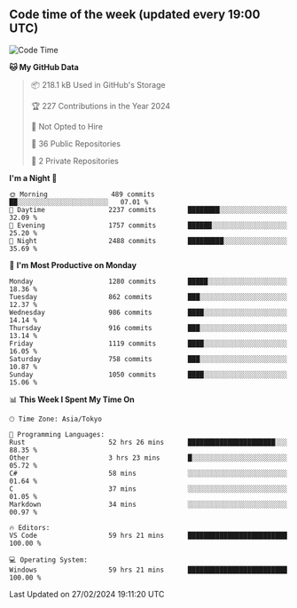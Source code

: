 ## Code time of the week (updated every 19:00 UTC)

<!--START_SECTION:waka-->
![Code Time](http://img.shields.io/badge/Code%20Time-2%2C737%20hrs%202%20mins-blue)

**🐱 My GitHub Data** 

> 📦 218.1 kB Used in GitHub's Storage 
 > 
> 🏆 227 Contributions in the Year 2024
 > 
> 🚫 Not Opted to Hire
 > 
> 📜 36 Public Repositories 
 > 
> 🔑 2 Private Repositories 
 > 
**I'm a Night 🦉** 

```text
🌞 Morning                489 commits         ██░░░░░░░░░░░░░░░░░░░░░░░   07.01 % 
🌆 Daytime                2237 commits        ████████░░░░░░░░░░░░░░░░░   32.09 % 
🌃 Evening                1757 commits        ██████░░░░░░░░░░░░░░░░░░░   25.20 % 
🌙 Night                  2488 commits        █████████░░░░░░░░░░░░░░░░   35.69 % 
```
📅 **I'm Most Productive on Monday** 

```text
Monday                   1280 commits        █████░░░░░░░░░░░░░░░░░░░░   18.36 % 
Tuesday                  862 commits         ███░░░░░░░░░░░░░░░░░░░░░░   12.37 % 
Wednesday                986 commits         ████░░░░░░░░░░░░░░░░░░░░░   14.14 % 
Thursday                 916 commits         ███░░░░░░░░░░░░░░░░░░░░░░   13.14 % 
Friday                   1119 commits        ████░░░░░░░░░░░░░░░░░░░░░   16.05 % 
Saturday                 758 commits         ███░░░░░░░░░░░░░░░░░░░░░░   10.87 % 
Sunday                   1050 commits        ████░░░░░░░░░░░░░░░░░░░░░   15.06 % 
```


📊 **This Week I Spent My Time On** 

```text
🕑︎ Time Zone: Asia/Tokyo

💬 Programming Languages: 
Rust                     52 hrs 26 mins      ██████████████████████░░░   88.35 % 
Other                    3 hrs 23 mins       █░░░░░░░░░░░░░░░░░░░░░░░░   05.72 % 
C#                       58 mins             ░░░░░░░░░░░░░░░░░░░░░░░░░   01.64 % 
C                        37 mins             ░░░░░░░░░░░░░░░░░░░░░░░░░   01.05 % 
Markdown                 34 mins             ░░░░░░░░░░░░░░░░░░░░░░░░░   00.97 % 

🔥 Editors: 
VS Code                  59 hrs 21 mins      █████████████████████████   100.00 % 

💻 Operating System: 
Windows                  59 hrs 21 mins      █████████████████████████   100.00 % 
```


 Last Updated on 27/02/2024 19:11:20 UTC
<!--END_SECTION:waka-->